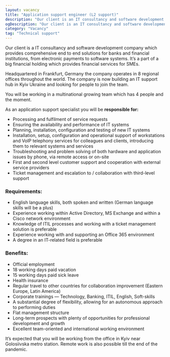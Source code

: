 ```yaml
---
layout: vacancy
title: "Application support engineer (L2 support)"
description: "Our client is an IT consultancy and software development company which provides comprehensive end to end solutions for banks and financial institutions, from electronic payments to software systems."
ogDescription: "Our client is an IT consultancy and software development company which provides comprehensive end to end solutions for banks and financial institutions, from electronic payments to software systems."
category: "Vacancy"
tag: "Technical support"
---
```


Our client is a IT consultancy and software development company which provides comprehensive end to end solutions for banks and financial institutions, from electronic payments to software systems. It’s a part of a big financial holding which provides financial services for SMEs.

Headquartered in Frankfurt, Germany the company operates in 8 regional offices throughout the world. The company is now building an IT support hub in Kyiv Ukraine and looking for people to join the team.

You will be working in a multinational growing team which has 4 people and the moment.

As an application support specialist you will be **responsible for:**

- Processing and fulfilment of service requests
- Ensuring the availability and performance of IT systems
- Planning, installation, configuration and testing of new IT systems
- Installation, setup, configuration and operational support of workstations and VoIP telephony services for colleagues and clients, introducing them to relevant systems and services
- Troubleshooting and problem solving of both hardware and application issues by phone, via remote access or on-site
- First and second level customer support and cooperation with external service providers
- Ticket management and escalation to / collaboration with third-level support

### Requirements:

- English language skills, both spoken and written (German language skills will be a plus)
- Experience working within Active Directory, MS Exchange and within a Cisco network environment
- Knowledge of ITIL processes and working with a ticket management solution is preferable
- Experience working with and supporting an Office 365 environment
- A degree in an IT-related field is preferable

### Benefits:

- Official employment
- 18 working days paid vacation
- 15 working days paid sick leave
- Health insurance
- Regular travel to other countries for collaboration improvement (Eastern Europe, Latin America)
- Corporate trainings — Technology, Banking, ITIL, English, Soft-skills
- A substantial degree of flexibility, allowing for an autonomous approach to performing duties
- Flat management structure
- Long-term prospects with plenty of opportunities for professional development and growth
- Excellent team-oriented and international working environment

It’s expected that you will be working from the office in Kyiv near Golosiivska metro station. Remote work is also possible till the end of the pandemic.

